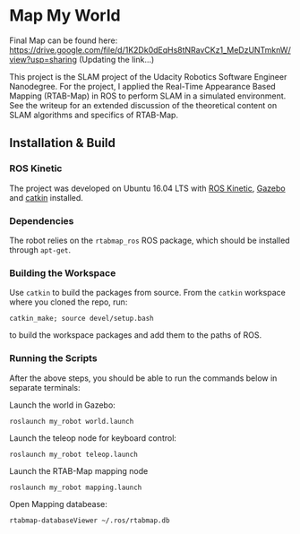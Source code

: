 # Map My World

Final Map can be found here: https://drive.google.com/file/d/1K2Dk0dEqHs8tNRavCKz1_MeDzUNTmknW/view?usp=sharing  (Updating the link...)

This project is the SLAM project of the Udacity Robotics Software Engineer Nanodegree. For the project, I applied the Real-Time Appearance Based Mapping (RTAB-Map) in ROS to perform SLAM in a simulated environment. See the writeup for an extended discussion of the theoretical content on SLAM algorithms and specifics of RTAB-Map.

## Installation & Build
### ROS Kinetic
The project was developed on Ubuntu 16.04 LTS with [ROS Kinetic](http://wiki.ros.org/kinetic), [Gazebo](http://gazebosim.org/) and [catkin](http://wiki.ros.org/catkin) installed.

### Dependencies
The robot relies on the ``rtabmap_ros`` ROS package, which should be installed through ``apt-get``.

### Building the Workspace
Use ``catkin`` to build the packages from source. From the ``catkin`` workspace where you cloned the repo, run:

``catkin_make; source devel/setup.bash``

to build the workspace packages and add them to the paths of ROS.

### Running the Scripts
After the above steps, you should be able to run the commands below in separate terminals:

Launch the world in Gazebo:

``roslaunch my_robot world.launch``

Launch the teleop node for keyboard control:

``roslaunch my_robot teleop.launch``

Launch the RTAB-Map mapping node

``roslaunch my_robot mapping.launch``

Open Mapping databease:

``rtabmap-databaseViewer ~/.ros/rtabmap.db``


